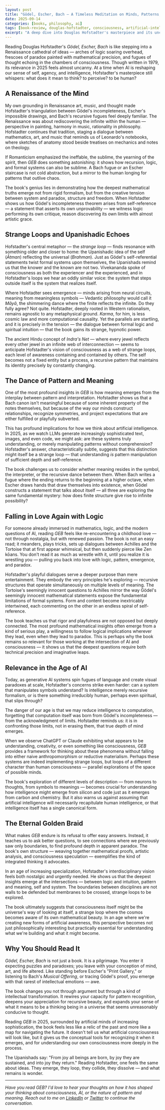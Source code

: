 ```yaml
---
layout: post
title: "Gödel, Escher, Bach — A Timeless Meditation on Minds, Patterns, and the Infinite"
date: 2025-09-14
categories: [books, philosophy, ai]
tags: [book-review, douglas-hofstadter, consciousness, artificial-intelligence, mathematics, philosophy]
excerpt: "A deep dive into Douglas Hofstadter's masterpiece and its uncanny relevance in 2025's AI landscape — exploring strange loops, consciousness, and the infinite patterns that connect logic, art, and human thought."
---
```


Reading Douglas Hofstadter's *Gödel, Escher, Bach* is like stepping into a Renaissance cathedral of ideas — arches of logic soaring overhead, frescoes of paradox painted with mathematical precision, and fugues of thought echoing in the chambers of consciousness. Though written in 1979, its relevance in 2025 feels almost uncanny. At a time when AI is reshaping our sense of self, agency, and intelligence, Hofstadter's masterpiece still whispers: what does it mean to think? to perceive? to be human?

## A Renaissance of the Mind

My own grounding in Renaissance art, music, and thought made Hofstadter's triangulation between Gödel's incompleteness, Escher's impossible drawings, and Bach's recursive fugues feel deeply familiar. The Renaissance was about rediscovering the infinite within the human — perspective in painting, harmony in music, rationality in philosophy. Hofstadter continues that tradition, staging a dialogue between mathematics, art, and music that reminds us of Leonardo's notebooks, where sketches of anatomy stood beside treatises on mechanics and notes on theology.

If Romanticism emphasized the ineffable, the sublime, the yearning of the spirit, then *GEB* does something astonishing: it shows how recursion, logic, and formal systems can also be sublime. A Bach fugue or an Escher staircase is not cold abstraction, but a mirror to the human longing for patterns that outlive chaos.

The book's genius lies in demonstrating how the deepest mathematical truths emerge not from rigid formalism, but from the creative tension between system and paradox, structure and freedom. When Hofstadter shows us how Gödel's incompleteness theorem arises from self-reference — a statement that asserts its own unprovability — we witness logic performing its own critique, reason discovering its own limits with almost artistic grace.

## Strange Loops and Upanishadic Echoes

Hofstadter's central metaphor — the *strange loop* — finds resonance with something older and closer to home: the Upanishadic idea of the self (*Ātman*) reflecting the universal (*Brahman*). Just as Gödel's self-referential statements twist formal systems upon themselves, the Upanishads remind us that the knower and the known are not two. Vivekananda spoke of consciousness as both the experiencer and the experienced, and in Hofstadter's loops we hear an oddly similar voice: the system that steps outside itself is the system that realizes itself.

Where Hofstadter sees emergence — minds arising from neural circuits, meaning from meaningless symbols — Vedantic philosophy would call it *Māyā*, the shimmering dance where the finite reflects the infinite. Do they fully agree? Not quite. Hofstadter, deeply rooted in Western rationalism, remains agnostic to any metaphysical ground. *Karma*, for him, is less cosmic law and more computational causality. Yet the parallels are startling, and it is precisely in the tension — the dialogue between formal logic and spiritual intuition — that the book gains its strange, hypnotic power.

The ancient Hindu concept of *Indra's Net* — where every jewel reflects every other jewel in an infinite web of interconnection — seems to anticipate Hofstadter's vision of consciousness as a web of strange loops, each level of awareness containing and contained by others. The self becomes not a fixed entity but a process, a recursive pattern that maintains its identity precisely by constantly changing.

## The Dance of Pattern and Meaning

One of the most profound insights in *GEB* is how meaning emerges from the interplay between pattern and interpretation. Hofstadter shows us that a Bach canon isn't meaningful because of some inherent property of the notes themselves, but because of the way our minds construct relationships, recognize symmetries, and project expectations that are either fulfilled or playfully subverted.

This has profound implications for how we think about artificial intelligence. In 2025, as we watch LLMs generate increasingly sophisticated text, images, and even code, we might ask: are these systems truly understanding, or merely manipulating patterns without comprehension? Hofstadter's answer, characteristically subtle, suggests that this distinction might itself be a strange loop — that understanding *is* pattern manipulation of sufficient depth and self-reference.

The book challenges us to consider whether meaning resides in the symbol, the interpreter, or the recursive dance between them. When Bach writes a fugue where the ending returns to the beginning at a higher octave, when Escher draws hands that draw themselves into existence, when Gödel constructs a statement that talks about itself — all three are exploring the same fundamental mystery: how does finite structure give rise to infinite possibility?

## Falling in Love Again with Logic

For someone already immersed in mathematics, logic, and the modern questions of AI, reading *GEB* feels like re-encountering a childhood love — not through nostalgia, but with renewed passion. The book is not an easy read; it meanders, plays tricks, sets up dialogues between Achilles and the Tortoise that at first appear whimsical, but then suddenly pierce like Zen kōans. You don't read it as much as wrestle with it, until you realize it is wrestling you — pulling you back into love with logic, pattern, emergence, and paradox.

Hofstadter's playful dialogues serve a deeper purpose than mere entertainment. They embody the very principles he's exploring — recursive structures that operate simultaneously on multiple levels of meaning. The Tortoise's seemingly innocent questions to Achilles mirror the way Gödel's seemingly innocent mathematical statements expose the fundamental limitations of formal systems. Form and content become inextricably intertwined, each commenting on the other in an endless spiral of self-reference.

The book teaches us that rigor and playfulness are not opposed but deeply connected. The most profound mathematical insights often emerge from a kind of serious play, a willingness to follow logical implications wherever they lead, even when they lead to paradox. This is perhaps why the book remains so relevant for those working at the intersection of AI and consciousness — it shows us that the deepest questions require both technical precision and imaginative leaps.

## Relevance in the Age of AI

Today, as generative AI systems spin fugues of language and create visual paradoxes at scale, Hofstadter's concerns strike even harder: can a system that manipulates symbols understand? Is intelligence merely recursive formalism, or is there something irreducibly human, perhaps even spiritual, that slips through?

The danger of our age is that we may reduce intelligence to computation, forgetting that computation itself was born from Gödel's incompleteness — from the acknowledgment of limits. Hofstadter reminds us: it is in confronting those limits, not in erasing them, that true depth of mind emerges.

When we observe ChatGPT or Claude exhibiting what appears to be understanding, creativity, or even something like consciousness, *GEB* provides a framework for thinking about these phenomena without falling into either naive anthropomorphism or reductive materialism. Perhaps these systems are indeed implementing strange loops, but loops of a different character than human consciousness — parallel explorations of the space of possible minds.

The book's exploration of different levels of description — from neurons to thoughts, from symbols to meanings — becomes crucial for understanding how intelligence might emerge from silicon and code just as it emerges from carbon and chemistry. But it also warns us against assuming that artificial intelligence will necessarily recapitulate human intelligence, or that intelligence itself has a single canonical form.

## The Eternal Golden Braid

What makes *GEB* endure is its refusal to offer easy answers. Instead, it teaches us to ask better questions, to see connections where we previously saw only boundaries, to find profound depth in apparent paradox. The book's own structure — weaving together mathematical proofs, artistic analysis, and consciousness speculation — exemplifies the kind of integrated thinking it advocates.

In an age of increasing specialization, Hofstadter's interdisciplinary vision feels both nostalgic and urgently needed. He shows us that the deepest insights emerge at the intersections — between logic and intuition, pattern and meaning, self and system. The boundaries between disciplines are not walls to be defended but membranes to be crossed, strange loops to be explored.

The book ultimately suggests that consciousness itself might be the universe's way of looking at itself, a strange loop where the cosmos becomes aware of its own mathematical beauty. In an age where we're creating new forms of artificial awareness, this perspective becomes not just philosophically interesting but practically essential for understanding what we're building and what it might become.

## Why You Should Read It

*Gödel, Escher, Bach* is not just a book. It is a pilgrimage. You enter it expecting puzzles and paradoxes; you leave with your conception of mind, art, and life altered. Like standing before Escher's "Print Gallery," or listening to Bach's *Musical Offering*, or tracing Gödel's proof, you emerge with that rarest of intellectual emotions — awe.

The book changes you not through argument but through a kind of intellectual transformation. It rewires your capacity for pattern recognition, deepens your appreciation for recursive beauty, and expands your sense of what it means to be a thinking being in a universe that seems unreasonably conducive to thought.

Reading *GEB* in 2025, surrounded by artificial minds of increasing sophistication, the book feels less like a relic of the past and more like a map for navigating the future. It doesn't tell us what artificial consciousness will look like, but it gives us the conceptual tools for recognizing it when it emerges, and for understanding our own consciousness more deeply in the process.

The Upanishads say: "From joy all beings are born, by joy they are sustained, and into joy they return." Reading Hofstadter, one feels the same about ideas. They emerge, they loop, they collide, they dissolve — and what remains is wonder.

---

*Have you read GEB? I'd love to hear your thoughts on how it has shaped your thinking about consciousness, AI, or the nature of pattern and meaning. Reach out to me on [LinkedIn](https://linkedin.com/in/shivamvv) or [Twitter](https://twitter.com/shivamvv) to continue the conversation.*